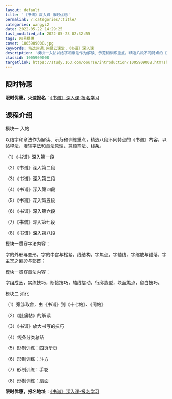 ```yaml
---
layout: default
title: '《书谱》深入课-限时优惠'
permalink: /:categories/:title/
categories: wangyi2
date: 2022-05-22 14:29:25
last_modified_at: 2022-05-23 02:32:55
tags: 网易提供
cover: 1005909008.jpg
keywords: 精选网课,网易云课堂,《书谱》深入课
description: '模块一入帖以结字和章法作为解读、示范和训练重点，精选八段不同特点的《书谱》内容，以帖释法，灌输字法和章法原理，兼顾笔法、'
classid: 1005909008
targetlink: https://study.163.com/course/introduction/1005909008.htm?share=1&shareId=1025206652&utm_campaign=share&utm_medium=iphoneShare&utm_source=&utm_u=1025206652
---
```


## 限时特惠

**限时优惠，火速报名**：[《书谱》深入课-报名学习](https://study.163.com/course/introduction/1005909008.htm?share=1&shareId=1025206652&utm_campaign=share&utm_medium=iphoneShare&utm_source=&utm_u=1025206652)

## 课程介绍

模块一  入帖



以结字和章法作为解读、示范和训练重点，精选八段不同特点的《书谱》内容，以帖释法，灌输字法和章法原理，兼顾笔法、线条。



（1）《书谱》深入第一段

（2）《书谱》深入第二段

（3）《书谱》深入第三段

（4）《书谱》深入第四段

（5）《书谱》深入第五段

（6）《书谱》深入第六段

（7）《书谱》深入第七段

（8）《书谱》深入第八段



模块一贯穿字法内容：

字的外形与变形，字的中宫与松紧，线结构，字焦点，字轴线，字缩放与错落，字主宾之偏旁与部首；



模块一贯穿章法内容：

字组成因，实练技巧，断接技巧，轴线摆动，行廓造型，块面焦点，留白技巧。



模块二  消化



（1）旁涉取舍，由《书谱》到《十七帖》、《阁帖》

（2）《肚痛帖》的解读

（3）《书谱》放大书写的技巧

（4）线条分类总结

（5）形制训练：四页册页

（6）形制训练：斗方

（7）形制训练：手卷

（8）形制训练：扇面

**限时优惠，报名地址**：[《书谱》深入课-报名学习](https://study.163.com/course/introduction/1005909008.htm?share=1&shareId=1025206652&utm_campaign=share&utm_medium=iphoneShare&utm_source=&utm_u=1025206652)

